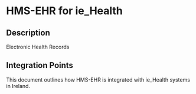 # HMS-EHR for ie_Health

## Description

Electronic Health Records

## Integration Points

This document outlines how HMS-EHR is integrated with ie_Health systems in Ireland.
